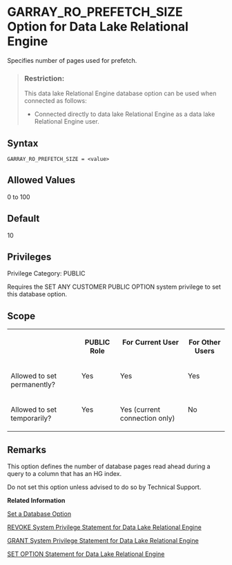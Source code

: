 <!-- loioa637c5e884f21015928af7dab7fc8e6c -->

# GARRAY\_RO\_PREFETCH\_SIZE Option for Data Lake Relational Engine

Specifies number of pages used for prefetch.



> ### Restriction:  
> This data lake Relational Engine database option can be used when connected as follows:
> 
> -   Connected directly to data lake Relational Engine as a data lake Relational Engine user.



<a name="loioa637c5e884f21015928af7dab7fc8e6c__section_zx3_g24_hrb"/>

## Syntax

```
GARRAY_RO_PREFETCH_SIZE = <value>
```



<a name="loioa637c5e884f21015928af7dab7fc8e6c__iq_refso_574"/>

## Allowed Values

0 to 100



<a name="loioa637c5e884f21015928af7dab7fc8e6c__iq_refso_575"/>

## Default

10



<a name="loioa637c5e884f21015928af7dab7fc8e6c__section_k3c_gxb_3qb"/>

## Privileges

Privilege Category: PUBLIC

Requires the SET ANY CUSTOMER PUBLIC OPTION system privilege to set this database option.



<a name="loioa637c5e884f21015928af7dab7fc8e6c__iq_refso_576"/>

## Scope


<table>
<tr>
<th valign="top">

 



</th>
<th valign="top">

PUBLIC Role



</th>
<th valign="top">

For Current User



</th>
<th valign="top">

For Other Users



</th>
</tr>
<tr>
<td valign="top">

Allowed to set permanently?



</td>
<td valign="top">

Yes



</td>
<td valign="top">

Yes



</td>
<td valign="top">

Yes



</td>
</tr>
<tr>
<td valign="top">

Allowed to set temporarily?



</td>
<td valign="top">

Yes



</td>
<td valign="top">

Yes \(current connection only\)



</td>
<td valign="top">

No



</td>
</tr>
</table>



<a name="loioa637c5e884f21015928af7dab7fc8e6c__iq_refso_577"/>

## Remarks

This option defines the number of database pages read ahead during a query to a column that has an HG index.

Do not set this option unless advised to do so by Technical Support.

**Related Information**  


[Set a Database Option](set-a-database-option-0dcb893.md "You set options with the SET OPTION statement.")

[REVOKE System Privilege Statement for Data Lake Relational Engine](../080-sql-statements/revoke-system-privilege-statement-for-data-lake-relational-engine-a3eadda.md "Removes specific system privileges from specific users and the right to administer the privilege.")

[GRANT System Privilege Statement for Data Lake Relational Engine](../080-sql-statements/grant-system-privilege-statement-for-data-lake-relational-engine-a3dfcb0.md "Grants specific system privileges to users or roles, with or without administrative rights.")

[SET OPTION Statement for Data Lake Relational Engine](../080-sql-statements/set-option-statement-for-data-lake-relational-engine-a625da7.md "Changes options that affect the behavior of the database and its compatibility with Transact-SQL. Setting the value of an option can change the behavior for all users or an individual user, in either a temporary or permanent scope.")


